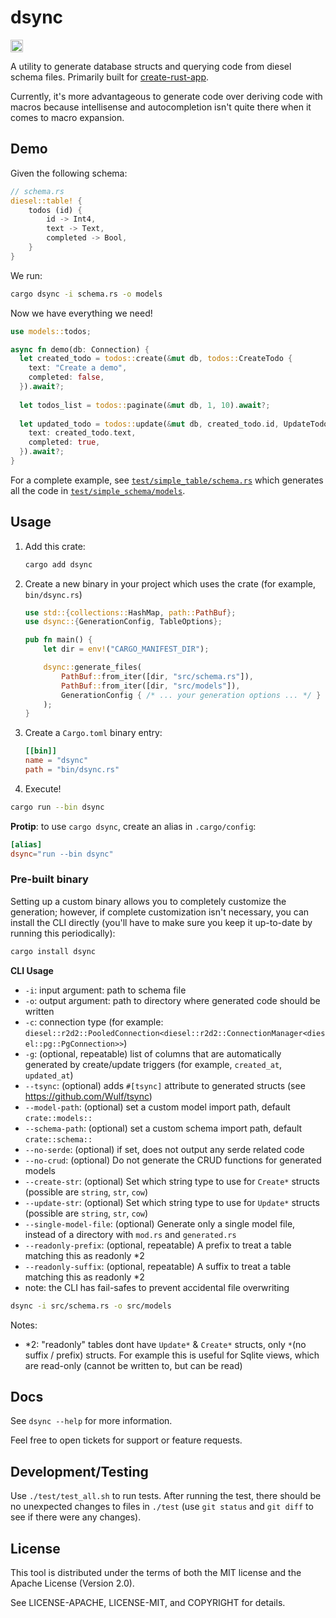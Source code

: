 # dsync

<a href="https://crates.io/crates/dsync"><img src="https://img.shields.io/crates/v/dsync.svg?style=for-the-badge" height="20" alt="License: MIT OR Apache-2.0" /></a>

A utility to generate database structs and querying code from diesel schema files. Primarily built for [create-rust-app](https://github.com/Wulf/create-rust-app).

Currently, it's more advantageous to generate code over deriving code with macros because intellisense and autocompletion isn't quite there when it comes to macro expansion.

## Demo

Given the following schema:

```rust
// schema.rs
diesel::table! {
    todos (id) {
        id -> Int4,
        text -> Text,
        completed -> Bool,
    }
}
```

We run:

```sh
cargo dsync -i schema.rs -o models
```

Now we have everything we need!

```rust
use models::todos;

async fn demo(db: Connection) {
  let created_todo = todos::create(&mut db, todos::CreateTodo {
    text: "Create a demo",
    completed: false,
  }).await?;
  
  let todos_list = todos::paginate(&mut db, 1, 10).await?;
  
  let updated_todo = todos::update(&mut db, created_todo.id, UpdateTodo {
    text: created_todo.text,
    completed: true,
  }).await?;
}
```

For a complete example, see [`test/simple_table/schema.rs`](test/simple_table/schema.rs) which generates all the code in [`test/simple_schema/models`](test/simple_table/models).

## Usage

1. Add this crate:

    ```sh
    cargo add dsync
    ```

2. Create a new binary in your project which uses the crate (for example, `bin/dsync.rs`)

   ```rust
   use std::{collections::HashMap, path::PathBuf};
   use dsync::{GenerationConfig, TableOptions};
   
   pub fn main() {
       let dir = env!("CARGO_MANIFEST_DIR");
   
       dsync::generate_files(
           PathBuf::from_iter([dir, "src/schema.rs"]), 
           PathBuf::from_iter([dir, "src/models"]), 
           GenerationConfig { /* ... your generation options ... */ }
       );
   }
   ```

3. Create a `Cargo.toml` binary entry:

   ```toml
   [[bin]]
   name = "dsync"
   path = "bin/dsync.rs"
   ```

4. Execute!

  ```sh
  cargo run --bin dsync
  ```

  **Protip**: to use `cargo dsync`, create an alias in `.cargo/config`:
  
  ```toml
  [alias]
  dsync="run --bin dsync"
  ```

### Pre-built binary

Setting up a custom binary allows you to completely customize the generation; however, if complete customization isn't necessary, you can install the CLI directly
(you'll have to make sure you keep it up-to-date by running this periodically):

```sh
cargo install dsync 
```

**CLI Usage**

* `-i`: input argument: path to schema file
* `-o`: output argument: path to directory where generated code should be written
* `-c`: connection type (for example: `diesel::r2d2::PooledConnection<diesel::r2d2::ConnectionManager<diesel::pg::PgConnection>>`)  
* `-g`: (optional, repeatable) list of columns that are automatically generated by create/update triggers (for example, `created_at`, `updated_at`)
* `--tsync`: (optional) adds `#[tsync]` attribute to generated structs (see <https://github.com/Wulf/tsync>)
* `--model-path`: (optional) set a custom model import path, default `crate::models::`
* `--schema-path`: (optional) set a custom schema import path, default `crate::schema::`
* `--no-serde`: (optional) if set, does not output any serde related code
* `--no-crud`: (optional) Do not generate the CRUD functions for generated models
* `--create-str`: (optional) Set which string type to use for `Create*` structs (possible are `string`, `str`, `cow`)
* `--update-str`: (optional) Set which string type to use for `Update*` structs (possible are `string`, `str`, `cow`)
* `--single-model-file`: (optional) Generate only a single model file, instead of a directory with `mod.rs` and `generated.rs`
* `--readonly-prefix`: (optional, repeatable) A prefix to treat a table matching this as readonly *2
* `--readonly-suffix`: (optional, repeatable) A suffix to treat a table matching this as readonly *2
* note: the CLI has fail-safes to prevent accidental file overwriting

```sh
dsync -i src/schema.rs -o src/models
```

Notes:

- *2: "readonly" tables dont have `Update*` & `Create*` structs, only `*`(no suffix / prefix) structs.
  For example this is useful for Sqlite views, which are read-only (cannot be written to, but can be read)

## Docs

See `dsync --help` for more information.

Feel free to open tickets for support or feature requests.

## Development/Testing

Use `./test/test_all.sh` to run tests.
After running the test, there should be no unexpected changes to files in `./test` (use `git status` and `git diff` to see if there were any changes).

## License

This tool is distributed under the terms of both the MIT license and the Apache License (Version 2.0).

See LICENSE-APACHE, LICENSE-MIT, and COPYRIGHT for details.
